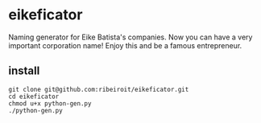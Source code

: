 eikeficator
===========

Naming generator for Eike Batista's companies. Now you can have a very important corporation name! Enjoy this and be a famous entrepreneur.

install
-------

	git clone git@github.com:ribeiroit/eikeficator.git
	cd eikeficator
	chmod u+x python-gen.py
	./python-gen.py


